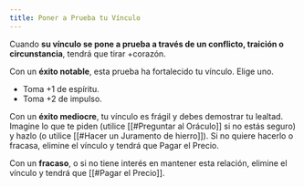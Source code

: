 ```yaml
---
title: Poner a Prueba tu Vínculo
---
```


Cuando **su vínculo se pone a prueba a través de un conflicto, traición o circunstancia**, tendrá que tirar +corazón.

Con un **éxito notable**, esta prueba ha fortalecido tu vínculo. Elige uno.

- Toma +1 de espíritu.
- Toma +2 de impulso.

Con un **éxito mediocre**, tu vínculo es frágil y debes demostrar tu lealtad. Imagine lo que te piden (utilice [[#Preguntar al Oráculo]] si no estás seguro) y hazlo (o utilice [[#Hacer un Juramento de hierro]]). Si no quiere hacerlo o fracasa, elimine el vínculo y tendrá que Pagar el Precio.

Con un **fracaso**, o si no tiene interés en mantener esta relación, elimine el vínculo y tendrá que [[#Pagar el Precio]].
